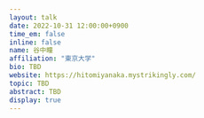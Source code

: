 ```yaml
---
layout: talk
date: 2022-10-31 12:00:00+0900
time_em: false
inline: false
name: 谷中瞳
affiliation: "東京大学"
bio: TBD
website: https://hitomiyanaka.mystrikingly.com/
topic: TBD
abstract: TBD
display: true
---
```


